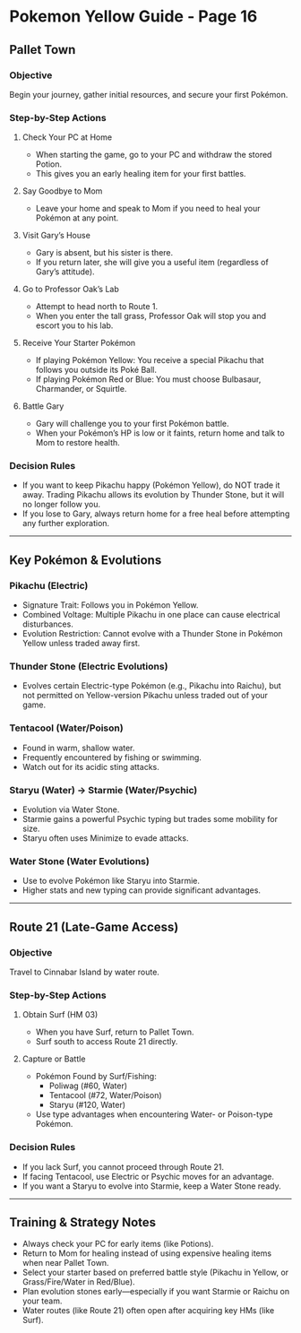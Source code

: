 # Pokemon Yellow Guide - Page 16

## Pallet Town  
### Objective  
Begin your journey, gather initial resources, and secure your first Pokémon.

### Step-by-Step Actions  
1. Check Your PC at Home  
   - When starting the game, go to your PC and withdraw the stored Potion.  
   - This gives you an early healing item for your first battles.

2. Say Goodbye to Mom  
   - Leave your home and speak to Mom if you need to heal your Pokémon at any point.

3. Visit Gary’s House  
   - Gary is absent, but his sister is there.  
   - If you return later, she will give you a useful item (regardless of Gary’s attitude).

4. Go to Professor Oak’s Lab  
   - Attempt to head north to Route 1.  
   - When you enter the tall grass, Professor Oak will stop you and escort you to his lab.

5. Receive Your Starter Pokémon  
   - If playing Pokémon Yellow: You receive a special Pikachu that follows you outside its Poké Ball.  
   - If playing Pokémon Red or Blue: You must choose Bulbasaur, Charmander, or Squirtle.

6. Battle Gary  
   - Gary will challenge you to your first Pokémon battle.  
   - When your Pokémon’s HP is low or it faints, return home and talk to Mom to restore health.

### Decision Rules  
- If you want to keep Pikachu happy (Pokémon Yellow), do NOT trade it away. Trading Pikachu allows its evolution by Thunder Stone, but it will no longer follow you.  
- If you lose to Gary, always return home for a free heal before attempting any further exploration.

---

## Key Pokémon & Evolutions  
### Pikachu (Electric)  
- Signature Trait: Follows you in Pokémon Yellow.  
- Combined Voltage: Multiple Pikachu in one place can cause electrical disturbances.  
- Evolution Restriction: Cannot evolve with a Thunder Stone in Pokémon Yellow unless traded away first.

### Thunder Stone (Electric Evolutions)  
- Evolves certain Electric-type Pokémon (e.g., Pikachu into Raichu), but not permitted on Yellow-version Pikachu unless traded out of your game.

### Tentacool (Water/Poison)  
- Found in warm, shallow water.  
- Frequently encountered by fishing or swimming.  
- Watch out for its acidic sting attacks.

### Staryu (Water) → Starmie (Water/Psychic)  
- Evolution via Water Stone.  
- Starmie gains a powerful Psychic typing but trades some mobility for size.  
- Staryu often uses Minimize to evade attacks.

### Water Stone (Water Evolutions)  
- Use to evolve Pokémon like Staryu into Starmie.  
- Higher stats and new typing can provide significant advantages.

---

## Route 21 (Late-Game Access)  
### Objective  
Travel to Cinnabar Island by water route.

### Step-by-Step Actions  
1. Obtain Surf (HM 03)  
   - When you have Surf, return to Pallet Town.  
   - Surf south to access Route 21 directly.

2. Capture or Battle  
   - Pokémon Found by Surf/Fishing:
     - Poliwag (#60, Water)  
     - Tentacool (#72, Water/Poison)  
     - Staryu (#120, Water)  
   - Use type advantages when encountering Water- or Poison-type Pokémon.

### Decision Rules  
- If you lack Surf, you cannot proceed through Route 21.  
- If facing Tentacool, use Electric or Psychic moves for an advantage.  
- If you want a Staryu to evolve into Starmie, keep a Water Stone ready.

---

## Training & Strategy Notes  
- Always check your PC for early items (like Potions).  
- Return to Mom for healing instead of using expensive healing items when near Pallet Town.  
- Select your starter based on preferred battle style (Pikachu in Yellow, or Grass/Fire/Water in Red/Blue).  
- Plan evolution stones early—especially if you want Starmie or Raichu on your team.  
- Water routes (like Route 21) often open after acquiring key HMs (like Surf).